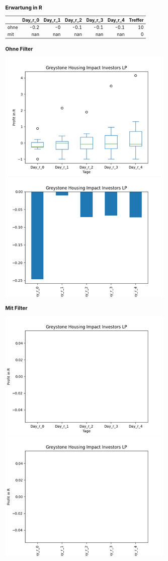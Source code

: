 ### Erwartung in R
|      |   Day_r_0 |   Day_r_1 |   Day_r_2 |   Day_r_3 |   Day_r_4 |   Treffer |
|:-----|----------:|----------:|----------:|----------:|----------:|----------:|
| ohne |      -0.2 |        -0 |      -0.1 |      -0.1 |      -0.1 |        10 |
| mit  |     nan   |       nan |     nan   |     nan   |     nan   |         0 |

### Ohne Filter
![image info](./data/GHI_box_all.png)
![image info](./data/GHI_median_all.png)

### Mit Filter
![image info](./data/GHI_box_filtered.png)
![image info](./data/GHI_median_filtered.png)